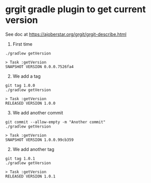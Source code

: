 # grgit gradle plugin to get current version

See doc at https://ajoberstar.org/grgit/grgit-describe.html

1. First time 

```shell
./gradlew getVersion

> Task :getVersion
SNAPSHOT VERSION 0.0.0.7526fa4
```

2. We add a tag

```shell
git tag 1.0.0
./gradlew getVersion

> Task :getVersion
RELEASED VERSION 1.0.0
```

3. We add another commit
```shell
git commit --allow-empty -m "Another commit"
./gradlew getVersion

> Task :getVersion
SNAPSHOT VERSION 1.0.0.99cb359
```


2. We add another tag

```shell
git tag 1.0.1
./gradlew getVersion

> Task :getVersion
RELEASED VERSION 1.0.1
```